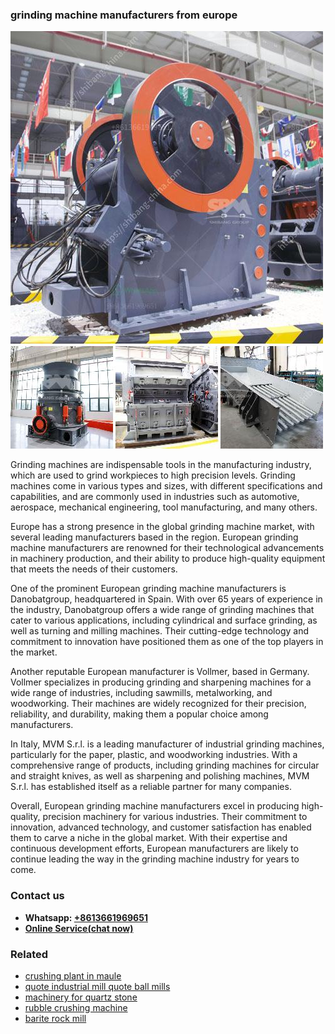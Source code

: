 <h3>grinding machine manufacturers from europe</h3><img src='1706768214.jpg' alt=''><p>Grinding machines are indispensable tools in the manufacturing industry, which are used to grind workpieces to high precision levels. Grinding machines come in various types and sizes, with different specifications and capabilities, and are commonly used in industries such as automotive, aerospace, mechanical engineering, tool manufacturing, and many others.</p><p>Europe has a strong presence in the global grinding machine market, with several leading manufacturers based in the region. European grinding machine manufacturers are renowned for their technological advancements in machinery production, and their ability to produce high-quality equipment that meets the needs of their customers.</p><p>One of the prominent European grinding machine manufacturers is Danobatgroup, headquartered in Spain. With over 65 years of experience in the industry, Danobatgroup offers a wide range of grinding machines that cater to various applications, including cylindrical and surface grinding, as well as turning and milling machines. Their cutting-edge technology and commitment to innovation have positioned them as one of the top players in the market.</p><p>Another reputable European manufacturer is Vollmer, based in Germany. Vollmer specializes in producing grinding and sharpening machines for a wide range of industries, including sawmills, metalworking, and woodworking. Their machines are widely recognized for their precision, reliability, and durability, making them a popular choice among manufacturers.</p><p>In Italy, MVM S.r.l. is a leading manufacturer of industrial grinding machines, particularly for the paper, plastic, and woodworking industries. With a comprehensive range of products, including grinding machines for circular and straight knives, as well as sharpening and polishing machines, MVM S.r.l. has established itself as a reliable partner for many companies.</p><p>Overall, European grinding machine manufacturers excel in producing high-quality, precision machinery for various industries. Their commitment to innovation, advanced technology, and customer satisfaction has enabled them to carve a niche in the global market. With their expertise and continuous development efforts, European manufacturers are likely to continue leading the way in the grinding machine industry for years to come.</p><h3>Contact us</h3><ul><li><strong>Whatsapp:&nbsp;<a href="https://wa.me/8613661969651">+8613661969651</a></strong></li><li><a href="https://swt.shibang-china.com/?git&amp;zhl&amp;grinding machine manufacturers from europe"><strong>Online Service(chat now)</strong></a></li></ul><h3>Related</h3><ul><li><a href='crushing plant in maule.md'>crushing plant in maule</a></li><li><a href='quote industrial mill quote ball mills.md'>quote industrial mill quote ball mills</a></li><li><a href='machinery for quartz stone.md'>machinery for quartz stone</a></li><li><a href='rubble crushing machine.md'>rubble crushing machine</a></li><li><a href='barite rock mill.md'>barite rock mill</a></li></ul>